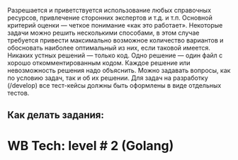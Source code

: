 Разрешается и приветствуется использование любых справочных ресурсов, привлечение сторонних экспертов и т.д. и т.п.
Основной критерий оценки — четкое понимание «как это работает». Некоторые задачи можно решить несколькими способами, в этом случае требуется привести максимально возможное количество вариантов и обосновать наиболее оптимальный из них, если таковой имеется.
Никаких устных решений — только код. Одно решение — один файл с хорошо откомментированным кодом. Каждое решение или невозможность решения надо объяснить.
Можно задавать вопросы, как по условию задач, так и об их решении.
Для задач на разработку (/develop) все тест-кейсы должны быть оформлены в виде отдельных тестов.
## Как делать задания:
# WB Tech: level # 2 (Golang)



